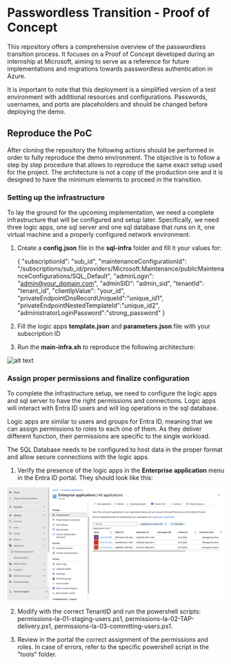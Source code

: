 # Passwordless Transition - Proof of Concept

This repository offers a comprehensive overview of the passwordless transition process. It focuses on a Proof of Concept developed during an internship at Microsoft, aiming to serve as a reference for future implementations and migrations towards passwordless authentication in Azure.

It is important to note that this deployment is a simplified version of a test environment with additional resources and configurations. Passwords, usernames, and ports are placeholders and should be changed before deploying the demo.

## Reproduce the PoC

After cloning the repository the following actions should be performed in order to fully reproduce the demo environment. The objective is to follow a step by step procedure that allows to reproduce the same exact setup used for the project. The architecture is not a copy of the production one and it is designed to have the minimum elements to proceed in the transition.

### Setting up the infrastructure

To lay the ground for the upcoming implementation, we need a complete infrastructure that will be configured and setup later. Specifically, we need three logic apps, one sql server and one sql database that runs on it, one virtual machine and a properly configured network environment.

1. Create a **config.json** file in the **sql-infra** folder and fill it your values for:

    {
        "subscriptionId": "sub_id",
        "maintenanceConfigurationId": "/subscriptions/sub_id/providers/Microsoft.Maintenance/publicMaintenanceConfigurations/SQL_Default",
        "adminLogin": "admin@your_domain.com",
        "adminSID": "admin_sid",
        "tenantId": "tenant_id",
        "clientIpValue": "your_id",
        "privateEndpointDnsRecordUniqueId":"unique_id1",
        "privateEndpointNestedTemplateId":"unique_id2",
        "administratorLoginPassword":"strong_password"
    }

2. Fill the logic apps **template.json** and **parameters.json** file with your subscription ID 

3. Run the **main-infra.sh** to reproduce the following architecture:

![alt text](./images/infra-deployment-passwordless-transition-poc.png "Complete infrastructure deployment")

### Assign proper permissions and finalize configuration

To complete the infrastructure setup, we need to configure the logic apps and sql server to have the right permissions and connections. Logic apps will interact with Entra ID users and will log operations in the sql database. 

Logic apps are similar to users and groups for Entra ID, meaning that we can assign permissions to roles to each one of them. As they deliver different function, their permissions are specific to the single workload. 

The SQL Database needs to be configured to host data in the proper format and allow secure connections with the logic apps.

1. Verify the presence of the logic apps in the **Enterprise application** menu in the Entra ID portal. They should look like this:

![alt text](./images/enterprise-app-registration.png "Enterprise application registration")

2. Modify with the correct TenantID and run the powershell scripts: permissions-la-01-staging-users.ps1, permissions-la-02-TAP-delivery.ps1, permissions-la-03-committing-users.ps1.

3. Review in the portal the correct assignment of the permissions and roles. In case of errors, refer to the specific powershell script in the "tools" folder.
